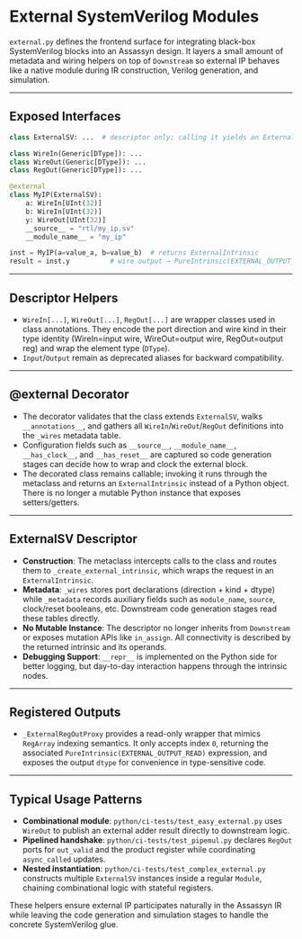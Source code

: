 # External SystemVerilog Modules

`external.py` defines the frontend surface for integrating black-box SystemVerilog blocks into an Assassyn design. It layers a small amount of metadata and wiring helpers on top of `Downstream` so external IP behaves like a native module during IR construction, Verilog generation, and simulation.

-----

## Exposed Interfaces

```python
class ExternalSV: ...  # descriptor only; calling it yields an ExternalIntrinsic

class WireIn(Generic[DType]): ...
class WireOut(Generic[DType]): ...
class RegOut(Generic[DType]): ...

@external
class MyIP(ExternalSV):
    a: WireIn[UInt(32)]
    b: WireIn[UInt(32)]
    y: WireOut[UInt(32)]
    __source__ = "rtl/my_ip.sv"
    __module_name__ = "my_ip"

inst = MyIP(a=value_a, b=value_b)  # returns ExternalIntrinsic
result = inst.y          # wire output → PureIntrinsic(EXTERNAL_OUTPUT_READ)
```

-----

## Descriptor Helpers

  * `WireIn[...]`, `WireOut[...]`, `RegOut[...]` are wrapper classes used in class annotations. They encode the port direction and wire kind in their type identity (WireIn=input wire, WireOut=output wire, RegOut=output reg) and wrap the element type (`DType`).
  * `Input`/`Output` remain as deprecated aliases for backward compatibility.

-----

## @external Decorator

  * The decorator validates that the class extends `ExternalSV`, walks `__annotations__`, and gathers all `WireIn`/`WireOut`/`RegOut` definitions into the `_wires` metadata table.
  * Configuration fields such as `__source__`, `__module_name__`, `__has_clock__`, and `__has_reset__` are captured so code generation stages can decide how to wrap and clock the external block.
  * The decorated class remains callable; invoking it runs through the metaclass and returns an `ExternalIntrinsic` instead of a Python object. There is no longer a mutable Python instance that exposes setters/getters.

-----

## ExternalSV Descriptor

  * **Construction**: The metaclass intercepts calls to the class and routes them to `_create_external_intrinsic`, which wraps the request in an `ExternalIntrinsic`.
  * **Metadata**: `_wires` stores port declarations (direction + kind + dtype) while `_metadata` records auxiliary fields such as `module_name`, `source`, clock/reset booleans, etc. Downstream code generation stages read these tables directly.
  * **No Mutable Instance**: The descriptor no longer inherits from `Downstream` or exposes mutation APIs like `in_assign`. All connectivity is described by the returned intrinsic and its operands.
  * **Debugging Support**: `__repr__` is implemented on the Python side for better logging, but day-to-day interaction happens through the intrinsic nodes.

-----

## Registered Outputs

  * `_ExternalRegOutProxy` provides a read-only wrapper that mimics `RegArray` indexing semantics. It only accepts index `0`, returning the associated `PureIntrinsic(EXTERNAL_OUTPUT_READ)` expression, and exposes the output `dtype` for convenience in type-sensitive code.

-----

## Typical Usage Patterns

  * **Combinational module**: `python/ci-tests/test_easy_external.py` uses `WireOut` to publish an external adder result directly to downstream logic.
  * **Pipelined handshake**: `python/ci-tests/test_pipemul.py` declares `RegOut` ports for `out_valid` and the product register while coordinating `async_called` updates.
  * **Nested instantiation**: `python/ci-tests/test_complex_external.py` constructs multiple `ExternalSV` instances inside a regular `Module`, chaining combinational logic with stateful registers.

These helpers ensure external IP participates naturally in the Assassyn IR while leaving the code generation and simulation stages to handle the concrete SystemVerilog glue.
